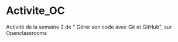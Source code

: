 Activite_OC
===========

Activité de la semaine 2 de " Gérer son code avec Git et GitHub", sur Openclassrooms
